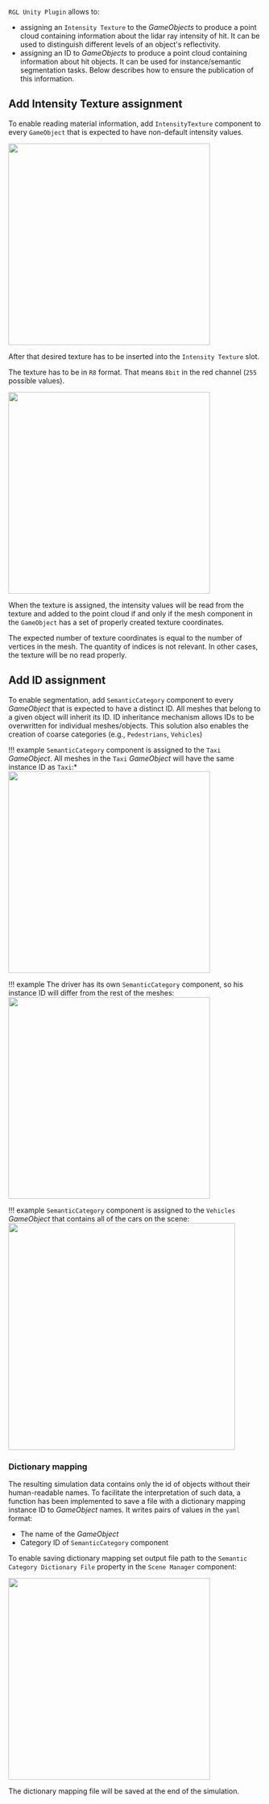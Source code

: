 `RGL Unity Plugin` allows to:

- assigning an `Intensity Texture` to the *GameObjects* to produce a point cloud containing information about the lidar ray intensity of hit. It can be used to distinguish different levels of an object's reflectivity.
- assigning an ID to *GameObjects* to produce a point cloud containing information about hit objects. It can be used for instance/semantic segmentation tasks.
Below describes how to ensure the publication of this information.

## Add Intensity Texture assignment

To enable reading material information, add `IntensityTexture` component to every `GameObject` that is expected to have non-default intensity values.

<img src="IntensityTextureSlot.png" width="400">

After that desired texture has to be inserted into the `Intensity Texture` slot.

The texture has to be in `R8` format. That means `8bit` in the red channel (`255` possible values).

<img src="IntensityTextureProperties.png" width="400">

When the texture is assigned, the intensity values will be read from the texture and added to the point cloud if and only if the mesh component in the `GameObject` has a set of properly created texture coordinates.

The expected number of texture coordinates is equal to the number of vertices in the mesh. The quantity of indices is not relevant. In other cases, the texture will be no read properly.


## Add ID assignment

To enable segmentation, add `SemanticCategory` component to every *GameObject* that is expected to have a distinct ID. All meshes that belong to a given object will inherit its ID.
ID inheritance mechanism allows IDs to be overwritten for individual meshes/objects.
This solution also enables the creation of coarse categories (e.g., `Pedestrians`, `Vehicles`)

!!! example
    `SemanticCategory` component is assigned to the `Taxi` *GameObject*. All meshes in the `Taxi` *GameObject* will have the same instance ID as `Taxi`:*
    <img src="InstanceSegExample1.png" width="400">

!!! example
    The driver has its own `SemanticCategory` component, so his instance ID will differ from the rest of the meshes:
    <img src="InstanceSegExample2.png" width="400">

!!! example
    `SemanticCategory` component is assigned to the `Vehicles` *GameObject* that contains all of the cars on the scene:
    <img src="InstanceSegExample3.png" width="450">

### Dictionary mapping

The resulting simulation data contains only the id of objects without their human-readable names. To facilitate the interpretation of such data, a function has been implemented to save a file with a dictionary mapping instance ID to *GameObject* names. It writes pairs of values in the `yaml` format:

- The name of the *GameObject*
- Category ID of `SemanticCategory` component

To enable saving dictionary mapping set output file path to the `Semantic Category Dictionary File` property in the `Scene Manager` component:

<img src="InstanceSegDictMapping.png" width="400">

The dictionary mapping file will be saved at the end of the simulation.
